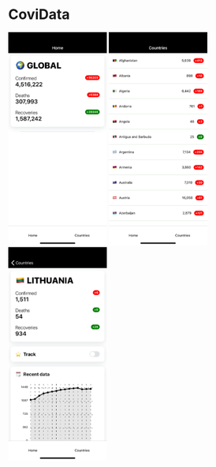 # CoviData
<img src="./screenshots/home_screen.png" width="200"/>
<img src="./screenshots/countries_screen.png" width="200"/>
<img src="./screenshots/country_screen.png" width="200"/>